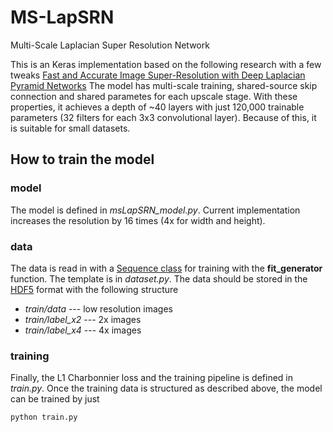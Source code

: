 # MS-LapSRN
Multi-Scale Laplacian Super Resolution Network

This is an Keras implementation based on the following research with a few tweaks 
[Fast and Accurate Image Super-Resolution with Deep Laplacian Pyramid Networks](http://vllab.ucmerced.edu/wlai24/LapSRN/)
The model has multi-scale training, shared-source skip connection and shared parametes for each upscale stage. With these  properties, it achieves a depth of ~40 layers with just 120,000 trainable parameters (32 filters for each 3x3 convolutional layer). Because of this, it is suitable for small datasets.

## How to train the model

### model
The model is defined in *msLapSRN_model.py*. Current implementation increases the resolution by 16 times (4x for width and height).

### data
The data is read in with a [Sequence class](https://keras.io/utils/) for training with the **fit_generator** function. The template is in *dataset.py*. The data should be stored in the [HDF5](https://www.h5py.org/) format with the following structure

* *train/data*       --- low resolution images      
* *train/label_x2*   --- 2x images
* *train/label_x4*   --- 4x images

### training
Finally, the L1 Charbonnier loss and the training pipeline is defined in *train.py*. Once the training data is structured as described above, the model can be trained by just
```
python train.py
```




